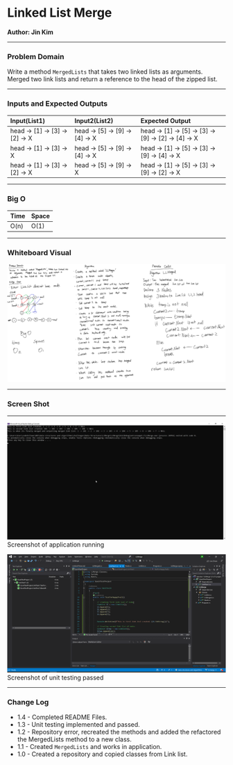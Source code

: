 # **Linked List Merge**

**Author: Jin Kim**

---

### Problem Domain

Write a method `MergedLists` that takes two linked lists as arguments. Merged two link lists and return a reference to the head of the zipped list.

---

### Inputs and Expected Outputs

| Input(List1) | Input2(List2) |Expected Output |
| :----------- |:--------- | :----------- |
| head -> [1] -> [3] -> [2] -> X| head -> [5] -> [9] -> [4] -> X | head -> [1] -> [5] -> [3] -> [9] -> [2] -> [4] -> X |
|head -> [1] -> [3] -> X| head -> [5] -> [9] -> [4] -> X | head -> [1] -> [5] -> [3] -> [9] -> [4] -> X |
|head -> [1] -> [3] -> [2] -> X|head -> [5] -> [9] -> X | head -> [1] -> [5] -> [3] -> [9] -> [2] -> X |

---

### Big O


| Time | Space |
| :----------- | :----------- |
| O(n) | O(1) |


---


### Whiteboard Visual
![LLMerged](../../../assets/LLmerged.png)


---

### Screen Shot
---
![Application Demo](../../../assets/LLMerged/applicaiton-running.png)
Screenshot of application running

![Unit Testing](../../../assets/LLMerged/unit-testing-pass.png)
Screenshot of unit testing passed

---
### Change Log
- 1.4 - Completed README Files.  
- 1.3 - Unit testing implemented and passed.
- 1.2 - Repository error, recreated the methods and added the refactored the MergedLists method to a new class. 
- 1.1 - Created `MergedLists` and works in application.
- 1.0 - Created a repository and copied classes from Link list.

